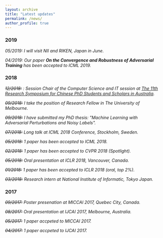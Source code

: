 ```yaml
---
layout: archive
title: "Latest updates"
permalink: /news/
author_profile: true
---
```


### 2019

*05/2019: I will visit NII and RIKEN, Japan in June.*

*04/2019: Our paper **On the Convergence and Robustness of Adversarial Training** has been accepted to ICML 2019.*


### 2018

*~~12/2018:~~ : Session Chair of the Computer Science and IT session at <a href="http://www.capsaus.org/?a=3FA592EB18CBDF30" target="_blank">The 11th Research Symposium for Chinese PhD Students and Scholars in Australia</a>.*

*~~09/2018:~~ I take the position of Research Fellow in The University of Melbourne.*

*~~09/2018:~~ I have submitted my PhD thesis: "Machine Learning with Adversarial Perturbations and Noisy Labels".*

*~~07/2018:~~ Long talk at ICML 2018 Conference, Stockholm, Sweden.*

*~~05/2018:~~ 1 paper has been accepted to ICML 2018.*

*~~02/2018:~~ 1 paper has been accepted to CVPR 2018 (Spotlight).*

*~~05/2018:~~ Oral presentation at ICLR 2018, Vancouver, Canada.*

*~~01/2018:~~ 1 paper has been accepted to ICLR 2018 (oral, top 2%).*

*~~03/2018:~~ Research intern at National Institute of Informatic, Tokyo Japan.*

### 2017

*~~09/2017:~~ Poster presenation at MICCAI 2017, Quebec City, Canada.*

*~~08/2017:~~ Oral presentation at IJCAI 2017, Melbourne, Australia.*

*~~05/2017:~~ 1 paper accpeted to MICCAI 2017.*

*~~04/2017:~~ 1 paper accpeted to IJCAI 2017.*
